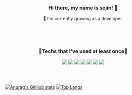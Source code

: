 ### <p align="center">Hi there, my name is sejin!  👋  </p>
<p align="center"> 🌱 I'm currently growing as a developer. </p> 


</br>
</br>
</br>

### <p align="center">🔧Techs that I've used at least once🔨</p>  

<p align="center">
  <img src="https://img.shields.io/badge/Java-007396?style=flat-square&logo=Java&logoColor=white"/>
  <img src="https://img.shields.io/badge/Python-3776AB?style=flat-square&logo=Python&logoColor=white"/>
  <img src="https://img.shields.io/badge/SpringBoot-6DB33F?style=flat-square&logo=SpringBoot&logoColor=white"/>
  <img src="https://img.shields.io/badge/Thymeleaf-005F5F?style=flat-square&logo=Thymeleaf&logoColor=white"/>
  <img src="https://img.shields.io/badge/HTML-E34F26?style=flat-square&logo=HTML5&logoColor=white"/>
  <img src="https://img.shields.io/badge/CSS-1572B6?style=flat-square&logo=CSS3&logoColor=white"/>
  <img src="https://img.shields.io/badge/Kotlin-777BB4?style=flat-square&logo=Kotlin&logoColor=white"/>
</p>

</br>
</br>


[![Anurag's GitHub stats](https://github-readme-stats.vercel.app/api?username=sejins)](https://github.com/anuraghazra/github-readme-stats)     [![Top Langs](https://github-readme-stats.vercel.app/api/top-langs/?username=sejins&layout=compact)](https://github.com/anuraghazra/github-readme-stats)


